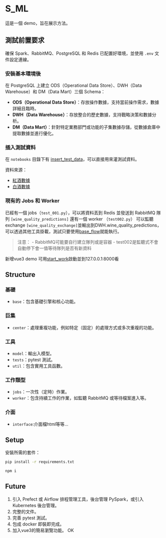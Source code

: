 
# S_ML
這是一個 demo，旨在展示方法。

## 測試前置要求

確保 Spark、RabbitMQ、PostgreSQL 和 Redis 已配置好環境，並使用 `.env` 文件設定連線。

### 安裝基本環境後

在 PostgreSQL 上建立 ODS（Operational Data Store）、DWH（Data Warehouse）和 DM（Data Mart）三個 Schema：

- **ODS（Operational Data Store）**：存放操作數據，支持當前操作需求，數據詳細且臨時。
- **DWH（Data Warehouse）**：存放整合的歷史數據，支持戰略決策和數據分析。
- **DM（Data Mart）**：針對特定業務部門或功能的子集數據存儲，從數據倉庫中提取數據並進行優化。

### 插入測試資料

在 `notebooks` 目錄下有 [insert_test_data](notebooks/insert_test_data.ipynb)，可以直接用來灌測試資料。

資料來源：
- [紅酒數據](https:archive.ics.uci.edumlmachine-learning-databaseswine-qualitywinequality-red.csv)
- [白酒數據](https:archive.ics.uci.edumlmachine-learning-databaseswine-qualitywinequality-white.csv)

### 現有的 Jobs 和 Worker

已經有一個 jobs（`test_001.py`），可以將資料丟到 Redis 並發送到 RabbitMQ 隊列 `[wine_quality_predictions]` 還有一個 worker （`test002.py`） 可以監聽 exchange `[wine_quality_exchange]`並輸出到DWH.wine_quality_predictions，可以透過其他工具掛載，測試只要使用[base_flow](notebooks/base_flow.ipynb)就能執行。

> 注意：
       - RabbitMQ可能要自行建立隊列或是容器
       - test002是監聽式不會自動停下會一值等待隊列是否有新資料

        

新增vue3 demo 可用[start_work](notebooks/start_work.ipynb)啟動並到127.0.0.1:8000看

## Structure

### 基礎
- `base`：包含基礎引擎和核心功能。

### 巨集
- `center`：處理重複功能，例如特定（固定）的處理方式或多次重複的功能。

### 工具
- `model`：輸出入模型。
- `tests`：pytest 測試。
- `util`：包含實用工具函數。

### 工作類型
- `jobs`：一次性（定時）作業。
- `worker`：包含持續工作的作業，如監聽 RabbitMQ 或等待檔案進入等。

### 介面
- `interface`:介面檔html等等...

## Setup

安裝所需的套件：

```bash
pip install -r requirements.txt

npm i 
```


## Future

1. 引入 Prefect 或 Airflow 排程管理工具，後台管理 PySpark，或引入 Kubernetes 後台管理。
2. 完整的文件。
3. 完善 pytest 測試。
4. 包成 docker 即裝即完成。
5. 加入vue3的簡易瀏覽功能。 OK
